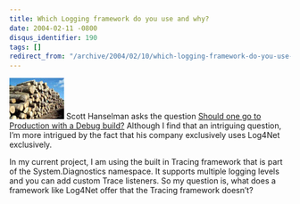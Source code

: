 ```yaml
---
title: Which Logging framework do you use and why?
date: 2004-02-11 -0800
disqus_identifier: 190
tags: []
redirect_from: "/archive/2004/02/10/which-logging-framework-do-you-use-and-why.aspx/"
---
```


![Logs](/images/logging.jpg) Scott Hanselman asks the question [Should
one go to Production with a Debug
build?](http://www.hanselman.com/blog/PermaLink.aspx?guid=495312ae-08a1-4712-b654-e392bf34bfd2 "Going to production")
Although I find that an intriguing question, I’m more intrigued by the
fact that his company exclusively uses Log4Net exclusively.

In my current project, I am using the built in Tracing framework that is
part of the System.Diagnostics namespace. It supports multiple logging
levels and you can add custom Trace listeners. So my question is, what
does a framework like Log4Net offer that the Tracing framework doesn’t?

